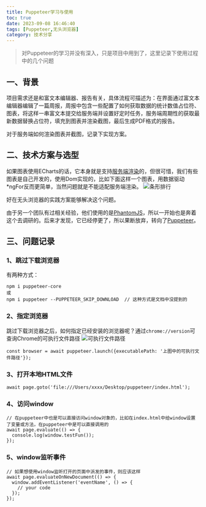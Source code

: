```yaml
---
title: Puppeteer学习与使用
toc: true
date: 2023-09-08 16:46:40
tags: [Puppeteer,无头浏览器]
category: 技术分享
---
```


> 对Puppeteer的学习并没有深入，只是项目中用到了，这里记录下使用过程中的几个问题

## 一、背景

项目需求还是和富文本编辑器、报告有关，具体流程可描述为：在界面通过富文本编辑器编辑了一篇周报，周报中包含一些配置了如何获取数据的统计数值占位符、图表，将这样一串富文本提交给服务端并设置好定时任务，服务端周期性的获取最新数据替换占位符，填充到图表并渲染截图，最后生成PDF格式的报告。

对于服务端如何渲染图表并截图，记录下实现方案。

## 二、技术方案与选型

如果图表使用ECharts的话，它本身就是支持[服务端渲染](https://echarts.apache.org/handbook/zh/how-to/cross-platform/server)的，但很可惜，我们有些图表是自己开发的，使用Dom实现的，比如下面这样一个图表，用数据驱动*ngFor反而更简单，当然问题就是不能适配服务端渲染。
![条形排行](https://foruda.gitee.com/images/1694167312302368634/7d94bd40_358662.png "WX20230908-180028@2x.png")

好在无头浏览器的实践方案能够解决这个问题。

由于另一个团队有过相关经验，他们使用的是[PhantomJS](https://phantomjs.org/)，所以一开始也是奔着这个去调研的。后来才发现，它已经停更了，所以果断放弃，转向了[Puppeteer](https://puppeteer.bootcss.com/)。

## 三、问题记录

### 1、跳过下载浏览器

有两种方式：

```
npm i puppeteer-core
或
npm i puppeteer --PUPPETEER_SKIP_DOWNLOAD  // 这种方式是文档中没提到的
```

### 2、指定浏览器

跳过下载浏览器之后，如何指定已经安装的浏览器呢？通过`chrome://version`可查询Chrome的可执行文件路径
![可执行文件路径](https://foruda.gitee.com/images/1694167348279353215/0569c455_358662.png "WX20230908-175258@2x.png")

```
const browser = await puppeteer.launch({executablePath: '上图中的可执行文件路径'});
```

### 3、打开本地HTML文件

```
await page.goto('file:///Users/xxxx/Desktop/puppeteer/index.html');
```

### 4、访问window

```
// 在puppeteer中也是可以直接访问window对象的，比如在index.html中给window设置了变量或方法，在puppeteer中是可以直接调用的
await page.evaluate(() => {
  console.log(window.testFun());
});
```

### 5、window监听事件

```
// 如果想使用window监听打开的页面中派发的事件，则应该这样
await page.evaluateOnNewDocument(() => {
  window.addEventListener('eventName', () => {
    // your code
  });
});
```